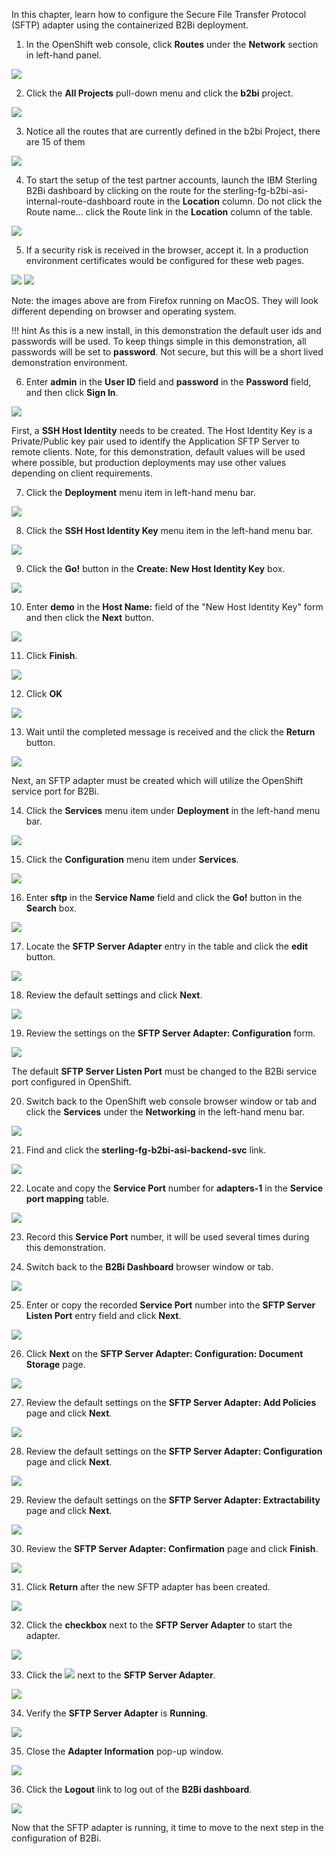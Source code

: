 In this chapter, learn how to configure the Secure File Transfer Protocol (SFTP) adapter using the containerized B2Bi deployment.

1. In the OpenShift web console, click **Routes** under the **Network** section in left-hand panel.

![](_attachments/OSOverviewToRoutes.png)

2. Click the **All Projects** pull-down menu and click the **b2bi** project.

![](_attachments/OSRoutesMenu.png)

3. Notice all the routes that are currently defined in the b2bi Project, there are 15 of them

![](_attachments/OSB2BiAllRoutes.png)

4. To start the setup of the test partner accounts, launch the IBM Sterling B2Bi dashboard by clicking on the route for the sterling-fg-b2bi-asi-internal-route-dashboard route in the **Location** column. Do not click the Route name... click the Route link in the **Location** column of the table.

![](_attachments/OSB2BiDashboardRoute.png)

5. If a security risk is received in the browser, accept it. In a production environment certificates would be configured for these web pages.

![](_attachments/FFSecurityRisk1.png)
![](_attachments/FFSecurityRisk2.png)

Note: the images above are from Firefox running on MacOS. They will look different depending on browser and operating system.

!!! hint
    As this is a new install, in this demonstration the default user ids and passwords will be used. To keep things simple in this demonstration, all passwords will be set to **password**.  Not secure, but this will be a short lived demonstration environment.

6. Enter **admin** in the **User ID** field and **password** in the **Password** field, and then click **Sign In**.

![](_attachments/B2BiAdminLogin.png)

First, a **SSH Host Identity** needs to be created. The Host Identity Key is a Private/Public key pair used to identify the Application SFTP Server to remote clients.  Note, for this demonstration, default values will be used where possible, but production deployments may use other values depending on client requirements.

7. Click the **Deployment** menu item in left-hand menu bar.

![](_attachments/B2BiMainMenuToDeployment.png)

8. Click the **SSH Host Identity Key** menu item in the left-hand menu bar.

![](_attachments/B2BiMainMenuDeploymentToHIK.png)

9. Click the **Go!** button in the **Create: New Host Identity Key** box.

![](_attachments/B2BiHIK-CreatePage.png)

10. Enter **demo** in the **Host Name:** field of the "New Host Identity Key" form and then click the **Next** button.

![](_attachments/B2BiHIK-HostName.png)

11. Click **Finish**.

![](_attachments/B2BiHIK-Finish.png)

12. Click **OK**

![](_attachments/B2BiHIKCreated.png)

13. Wait until the completed message is received and the click the **Return** button.

![](_attachments/B2BiHIKCreatedCompleted.png)

Next, an SFTP adapter must be created which will utilize the OpenShift service port for B2Bi.

14. Click the **Services** menu item under **Deployment** in the left-hand menu bar.

![](_attachments/B2BiMainMenuDeploymentToServices.png)

15. Click the **Configuration** menu item under **Services**.

![](_attachments/B2BiMainMenuServicesToConfiguration.png)

16. Enter **sftp** in the **Service Name** field and click the **Go!** button in the **Search** box.

![](_attachments/B2BiServicesConfiguratonForm.png)

17. Locate the **SFTP Server Adapter** entry in the table and click the **edit** button.

![](_attachments/B2BiServicesConfigurationSearchResults.png)

18. Review the default settings and click **Next**.

![](_attachments/B2BiSFTPAdapterName1.png)

19. Review the settings on the **SFTP Server Adapter: Configuration** form.

![](_attachments/B2BiSFTPDefaultSettings1.png)

The default **SFTP Server Listen Port** must be changed to the B2Bi service port configured in OpenShift.

20. Switch back to the OpenShift web console browser window or tab and click the **Services** under the **Networking** in the left-hand menu bar.

![](_attachments/OpenShiftRoutesPageToServices.png)

21. Find and click the **sterling-fg-b2bi-asi-backend-svc** link.

![](_attachments/OSServicesASI.png)

22. Locate and copy the **Service Port** number for **adapters-1** in the **Service port mapping** table.

![](_attachments/OSServicesASIOverview.png)

23. Record this **Service Port** number, it will be used several times during this demonstration.

24. Switch back to the **B2Bi Dashboard** browser window or tab.

![](_attachments/B2BiSFTPDefaultSettings1.png)

25. Enter or copy the recorded **Service Port** number into the **SFTP Server Listen Port** entry field and click **Next**.

![](_attachments/B2BiSFTPDefaultSettings2.png)

26. Click **Next** on the **SFTP Server Adapter: Configuration: Document Storage** page.

![](_attachments/B2BiSFTPStroage.png)

27. Review the default settings on the **SFTP Server Adapter: Add Policies** page and click **Next**.

![](_attachments/B2BiSFPPolicies.png)

28. Review the default settings on the **SFTP Server Adapter: Configuration** page and click **Next**.

![](_attachments/B2BiSFTPConfigPage.png)

29. Review the default settings on the **SFTP Server Adapter: Extractability** page and click **Next**.

![](_attachments/B2BiSFTPExtractability.png)

30. Review the **SFTP Server Adapter: Confirmation** page and click **Finish**.

![](_attachments/B2BiSFTPFinish.png)

31. Click **Return** after the new SFTP adapter has been created.

![](_attachments/B2BiSFTPConfirmation.png)

32. Click the **checkbox** next to the **SFTP Server Adapter** to start the adapter.

![](_attachments/B2BiSFTPStartAdapter.png)

33. Click the ![](_attachments/BangIcon.png) next to the **SFTP Server Adapter**.

![](_attachments/B2BiSFTPAdapterEnabled.png)

34. Verify the **SFTP Server Adapter** is **Running**.

![](_attachments/B2BiSFTPAdapterStatus.png)

35. Close the **Adapter Information** pop-up window.

![](_attachments/B2BiSFTPAdapterStatus2.png)

36. Click the **Logout** link to log out of the **B2Bi dashboard**.

![](_attachments/B2BiLogout.png)

Now that the SFTP adapter is running, it time to move to the next step in the configuration of B2Bi.
